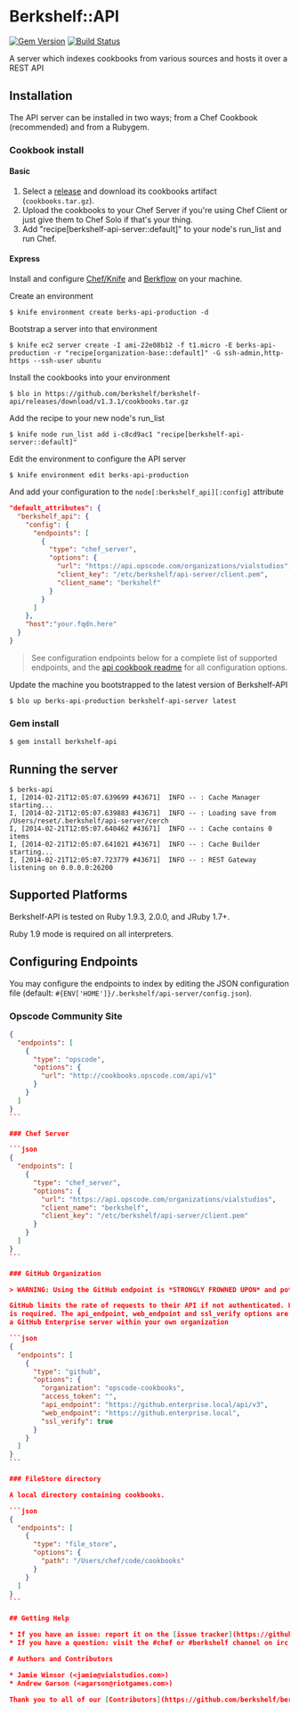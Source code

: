 # Berkshelf::API
[![Gem Version](https://badge.fury.io/rb/berkshelf-api.png)](http://badge.fury.io/rb/berkshelf-api)
[![Build Status](https://secure.travis-ci.org/berkshelf/berkshelf-api.png?branch=master)](http://travis-ci.org/berkshelf/berkshelf-api)

A server which indexes cookbooks from various sources and hosts it over a REST API

## Installation

The API server can be installed in two ways; from a Chef Cookbook (recommended) and from a Rubygem.

### Cookbook install

#### Basic

1. Select a [release](https://github.com/berkshelf/berkshelf-api/releases) and download its cookbooks artifact (`cookbooks.tar.gz`).
2. Upload the cookbooks to your Chef Server if you're using Chef Client or just give them to Chef Solo if that's your thing.
3. Add "recipe[berkshelf-api-server::default]" to your node's run_list and run Chef.

#### Express

Install and configure [Chef/Knife](https://github.com/opscode/chef) and [Berkflow](https://github.com/reset/berkflow) on your machine.

Create an environment

    $ knife environment create berks-api-production -d

Bootstrap a server into that environment

    $ knife ec2 server create -I ami-22e08b12 -f t1.micro -E berks-api-production -r "recipe[organization-base::default]" -G ssh-admin,http-https --ssh-user ubuntu

Install the cookbooks into your environment

    $ blo in https://github.com/berkshelf/berkshelf-api/releases/download/v1.3.1/cookbooks.tar.gz

Add the recipe to your new node's run_list

    $ knife node run_list add i-c8cd9ac1 "recipe[berkshelf-api-server::default]"

Edit the environment to configure the API server

    $ knife environment edit berks-api-production

And add your configuration to the `node[:berkshelf_api][:config]` attribute

```json
"default_attributes": {
  "berkshelf_api": {
    "config": {
      "endpoints": [
        {
          "type": "chef_server",
          "options": {
            "url": "https://api.opscode.com/organizations/vialstudios",
            "client_key": "/etc/berkshelf/api-server/client.pem",
            "client_name": "berkshelf"
          }
        }
      ]
    },
    "host":"your.fqdn.here"
  }
}
```

> See configuration endpoints below for a complete list of supported endpoints, and the [api cookbook readme](https://github.com/berkshelf/berkshelf-api/tree/master/cookbook) for all configuration options.

Update the machine you bootstrapped to the latest version of Berkshelf-API

    $ blo up berks-api-production berkshelf-api-server latest

### Gem install

    $ gem install berkshelf-api

## Running the server

    $ berks-api
    I, [2014-02-21T12:05:07.639699 #43671]  INFO -- : Cache Manager starting...
    I, [2014-02-21T12:05:07.639883 #43671]  INFO -- : Loading save from /Users/reset/.berkshelf/api-server/cerch
    I, [2014-02-21T12:05:07.640462 #43671]  INFO -- : Cache contains 0 items
    I, [2014-02-21T12:05:07.641021 #43671]  INFO -- : Cache Builder starting...
    I, [2014-02-21T12:05:07.723779 #43671]  INFO -- : REST Gateway listening on 0.0.0.0:26200

## Supported Platforms

Berkshelf-API is tested on Ruby 1.9.3, 2.0.0, and JRuby 1.7+.

Ruby 1.9 mode is required on all interpreters.

## Configuring Endpoints

You may configure the endpoints to index by editing the JSON configuration file (default: `#{ENV['HOME']}/.berkshelf/api-server/config.json`).

### Opscode Community Site

````json
{
  "endpoints": [
    {
      "type": "opscode",
      "options": {
        "url": "http://cookbooks.opscode.com/api/v1"
      }
    }
  ]
}
```

### Chef Server

```json
{
  "endpoints": [
    {
      "type": "chef_server",
      "options": {
        "url": "https://api.opscode.com/organizations/vialstudios",
        "client_name": "berkshelf",
        "client_key": "/etc/berkshelf/api-server/client.pem"
      }
    }
  ]
}
```

### GitHub Organization

> WARNING: Using the GitHub endpoint is *STRONGLY FROWNED UPON* and potentially *DANGEROUS*. Please consider setting up a proper release process for the cookbooks you wish to index instead where they are uploaded to the community site or a Chef Server and use the chef_server endpoint instead.

GitHub limits the rate of requests to their API if not authenticated. For this reason the access_token option
is required. The api_endpoint, web_endpoint and ssl_verify options are only needed when you want to point to
a GitHub Enterprise server within your own organization

```json
{
  "endpoints": [
    {
      "type": "github",
      "options": {
        "organization": "opscode-cookbooks",
        "access_token": "",
        "api_endpoint": "https://github.enterprise.local/api/v3",
        "web_endpoint": "https://github.enterprise.local",
        "ssl_verify": true
      }
    }
  ]
}
```

### FileStore directory

A local directory containing cookbooks.

```json
{
  "endpoints": [
    {
      "type": "file_store",
      "options": {
        "path": "/Users/chef/code/cookbooks"
      }
    }
  ]
}
```

## Getting Help

* If you have an issue: report it on the [issue tracker](https://github.com/berkshelf/berkshelf/issues)
* If you have a question: visit the #chef or #berkshelf channel on irc.freenode.net

# Authors and Contributors

* Jamie Winsor (<jamie@vialstudios.com>)
* Andrew Garson (<agarson@riotgames.com>)

Thank you to all of our [Contributors](https://github.com/berkshelf/berkshelf-api/graphs/contributors), testers, and users.
